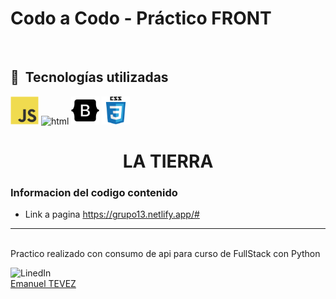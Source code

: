 # Codo a Codo - Práctico FRONT

<br>  

<h2> 🚀 &nbsp;Tecnologías utilizadas</h2>
<p align="left">

<img src="https://raw.githubusercontent.com/devicons/devicon/master/icons/javascript/javascript-original.svg" alt="javascript" width="45" height="45" />
<img src="https://cdn.jsdelivr.net/gh/devicons/devicon/icons/html5/html5-original.svg" alt="html" width="45" height="45"/>
<img src="https://raw.githubusercontent.com/devicons/devicon/master/icons/bootstrap/bootstrap-plain.svg" alt="bootstrap" width="45" height="45" />
<img src="https://raw.githubusercontent.com/devicons/devicon/master/icons/css3/css3-original-wordmark.svg" alt="css3" width="45" height="45" />


<h1 align="center">
    LA TIERRA
</h1>

### Informacion del codigo contenido
- Link a pagina https://grupo13.netlify.app/#

<hr><br>
Practico realizado con consumo de api para curso de FullStack con Python

![LinedIn](https://logodownload.org/wp-content/uploads/2019/03/linkedin-logo-6.png)
<br>
[Emanuel TEVEZ](https://www.linkedin.com/in/emanuel-juli%C3%A1n-tevez/)
